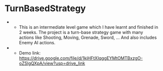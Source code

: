 # TurnBasedStrategy
* * This is an intermediate level game which I have learnt and finished in 2 weeks. The project is a turn-base strategy game with many actions like Shooting, Moving, Grenade, Sword, ... And also includes Enemy AI actions.
* * Demo link: https://drive.google.com/file/d/1kjHFtXIqggEYMtOMTBxzgO-oZSlgQXpA/view?usp=drive_link
